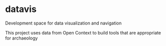 # datavis
Development space for data visualization and navigation

This project uses data from Open Context to build tools that are appropriate for archaeology
